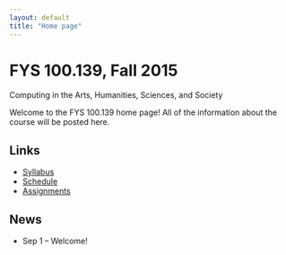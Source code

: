 ```yaml
---
layout: default
title: "Home page"
---
```


# FYS 100.139, Fall 2015

<div id="subtitle">Computing in the Arts, Humanities, Sciences, and Society</div>

Welcome to the FYS 100.139 home page!  All of the information about the course will be posted here.

## Links

* [Syllabus](syllabus.html)
* [Schedule](schedule.html)
* [Assignments](assign/index.html)

## News

* Sep 1 &ndash; Welcome!

<!-- vim:set wrap: ­-->
<!-- vim:set linebreak: -->
<!-- vim:set nolist: -->
